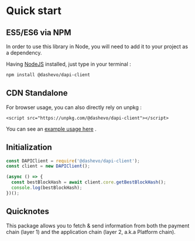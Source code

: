 # Quick start

## ES5/ES6 via NPM

In order to use this library in Node, you will need to add it to your project as a dependency.

Having [NodeJS](https://nodejs.org/) installed, just type in your terminal :

```sh
npm install @dashevo/dapi-client
```

## CDN Standalone

For browser usage, you can also directly rely on unpkg :

```
<script src="https://unpkg.com/@dashevo/dapi-client"></script>
```

You can see an [example usage here](https://github.com/dashpay/platform/blob/master/packages/js-dapi-client/examples/web/web.usage.html) .

## Initialization

```js
const DAPIClient = require('@dashevo/dapi-client');
const client = new DAPIClient();

(async () => {
  const bestBlockHash = await client.core.getBestBlockHash();
  console.log(bestBlockHash);
})();
```

## Quicknotes

This package allows you to fetch & send information from both the payment chain (layer 1) and the application chain (layer 2, a.k.a Platform chain).